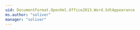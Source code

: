 ```yaml
---
uid: DocumentFormat.OpenXml.Office2013.Word.SdtAppearance
ms.author: "soliver"
manager: "soliver"
---
```

